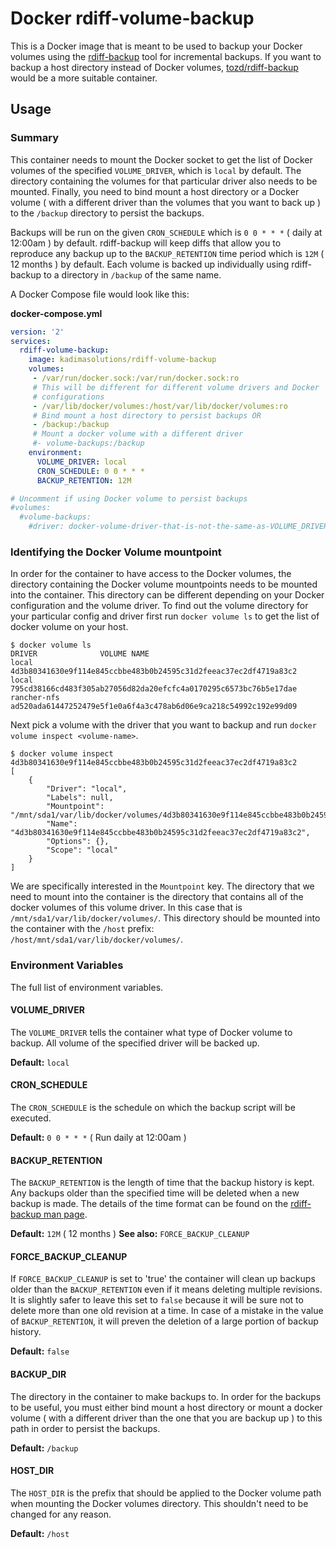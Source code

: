 # Docker rdiff-volume-backup

This is a Docker image that is meant to be used to backup your Docker volumes using the [rdiff-backup](http://rdiff-backup.nongnu.org/) tool for incremental backups. If you want to backup a host directory instead of Docker volumes, [tozd/rdiff-backup](https://hub.docker.com/r/tozd/rdiff-backup/) would be a more suitable container.

## Usage

### Summary

This container needs to mount the Docker socket to get the list of Docker volumes of the specified `VOLUME_DRIVER`, which is `local` by default. The directory containing the volumes for that particular driver also needs to be mounted. Finally, you need to bind mount a host directory or a Docker volume ( with a different driver than the volumes that you want to back up ) to the `/backup` directory to persist the backups.

 Backups will be run on the given `CRON_SCHEDULE` which is `0 0 * * *` ( daily at 12:00am ) by default. rdiff-backup will keep diffs that allow you to reproduce any backup up to the `BACKUP_RETENTION` time period which is `12M` ( 12 months ) by default. Each volume is backed up individually using rdiff-backup to a directory in `/backup` of the same name.

A Docker Compose file would look like this:

**docker-compose.yml**
```yml
version: '2'
services:
  rdiff-volume-backup:
    image: kadimasolutions/rdiff-volume-backup
    volumes:
     - /var/run/docker.sock:/var/run/docker.sock:ro
     # This will be different for different volume drivers and Docker
     # configurations
     - /var/lib/docker/volumes:/host/var/lib/docker/volumes:ro
     # Bind mount a host directory to persist backups OR
     - /backup:/backup
     # Mount a docker volume with a different driver
     #- volume-backups:/backup
    environment:
      VOLUME_DRIVER: local
      CRON_SCHEDULE: 0 0 * * *
      BACKUP_RETENTION: 12M

# Uncomment if using Docker volume to persist backups
#volumes:
  #volume-backups:
    #driver: docker-volume-driver-that-is-not-the-same-as-VOLUME_DRIVER
```

### Identifying the Docker Volume mountpoint

In order for the container to have access to the Docker volumes, the directory containing the Docker volume mountpoints needs to be mounted into the container. This directory can be different depending on your Docker configuration and the volume driver. To find out the volume directory for your particular config and driver first run `docker volume ls` to get the list of docker volume on your host.

```
$ docker volume ls
DRIVER              VOLUME NAME
local               4d3b80341630e9f114e845ccbbe483b0b24595c31d2feeac37ec2df4719a83c2
local               795cd38166cd483f305ab27056d82da20efcfc4a0170295c6573bc76b5e17dae
rancher-nfs         ad520ada61447252479e5f1e0a6f4a3c478ab6d06e9ca218c54992c192e99d09
```

Next pick a volume with the driver that you want to backup and run `docker volume inspect <volume-name>`.

```
$ docker volume inspect 4d3b80341630e9f114e845ccbbe483b0b24595c31d2feeac37ec2df4719a83c2
[
    {
        "Driver": "local",
        "Labels": null,
        "Mountpoint": "/mnt/sda1/var/lib/docker/volumes/4d3b80341630e9f114e845ccbbe483b0b24595c31d2feeac37ec2df4719a83c2/_data",
        "Name": "4d3b80341630e9f114e845ccbbe483b0b24595c31d2feeac37ec2df4719a83c2",
        "Options": {},
        "Scope": "local"
    }
]
```

We are specifically interested in the `Mountpoint` key. The directory that we need to mount into the container is the directory that contains all of the docker volumes of this volume driver. In this case that is `/mnt/sda1/var/lib/docker/volumes/`. This directory should be mounted into the container with the `/host` prefix: `/host/mnt/sda1/var/lib/docker/volumes/`.

### Environment Variables

The full list of environment variables.

#### VOLUME_DRIVER

The `VOLUME_DRIVER` tells the container what type of Docker volume to backup. All volume of the specified driver will be backed up.

**Default:** `local`

#### CRON_SCHEDULE

The `CRON_SCHEDULE` is the schedule on which the backup script will be executed.

**Default:** `0 0 * * *` ( Run daily at 12:00am )

#### BACKUP_RETENTION

The `BACKUP_RETENTION` is the length of time that the backup history is kept. Any backups older than the specified time will be deleted when a new backup is made. The details of the time format can be found on the [rdiff-backup man page](https://github.com/sol1/rdiff-backup/blob/8ccc5a3b44c996ecd810f8d5d586d0da6435cc32/rdiff-backup/rdiff-backup.1#L601).

**Default:** `12M` ( 12 months )
**See also:** `FORCE_BACKUP_CLEANUP`

#### FORCE_BACKUP_CLEANUP

If `FORCE_BACKUP_CLEANUP` is set to 'true' the container will clean up backups older than the `BACKUP_RETENTION` even if it means deleting multiple revisions. It is slightly safer to leave this set to `false` because it will be sure not to delete more than one old revision at a time. In case of a mistake in the value of `BACKUP_RETENTION`, it will preven the deletion of a large portion of backup history.

**Default:** `false`

#### BACKUP_DIR

The directory in the container to make backups to. In order for the backups to be useful, you must either bind mount a host directory or mount a docker volume ( with a different driver than the one that you are backup up ) to this path in order to persist the backups.

**Default:** `/backup`

#### HOST_DIR

The `HOST_DIR` is the prefix that should be applied to the Docker volume path when mounting the Docker volumes directory. This shouldn't need to be changed for any reason.

**Default:** `/host`

